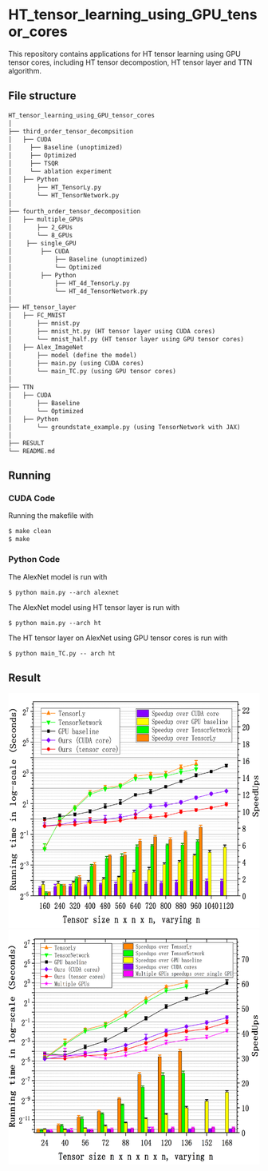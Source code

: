 # HT_tensor_learning_using_GPU_tensor_cores
This repository contains applications for HT tensor learning using GPU tensor cores, including HT tensor decompostion, HT tensor layer and TTN algorithm. 

## File structure

```
HT_tensor_learning_using_GPU_tensor_cores
│ 
├── third_order_tensor_decompsition
│   ├── CUDA
│     ├── Baseline (unoptimized)
│     ├── Optimized
│     ├── TSQR
│     └── ablation experiment 	
│   ├── Python
│   	├── HT_TensorLy.py
│   	└── HT_TensorNetwork.py
│
├── fourth_order_tensor_decomposition
│   ├── multiple_GPUs
│       ├── 2_GPUs      
│       └── 8_GPUs            
│    ├── single_GPU
│        ├── CUDA 
│            ├── Baseline (unoptimized)
│            └── Optimized
│        ├── Python
│            ├── HT_4d_TensorLy.py
│            └── HT_4d_TensorNetwork.py 
│ 
├── HT_tensor_layer 
│   ├── FC_MNIST
│       ├── mnist.py
│       ├── mnist_ht.py (HT tensor layer using CUDA cores) 
│       └── mnist_half.py (HT tensor layer using GPU tensor cores) 
│   ├── Alex_ImageNet
│       ├── model (define the model)
│       ├── main.py (using CUDA cores)
│       └── main_TC.py (using GPU tensor cores)
│
├── TTN
│   ├── CUDA
│       ├── Baseline
│       └── Optimized   
│   ├── Python
│       └── groundstate_example.py (using TensorNetwork with JAX)
│
├── RESULT  	
└── README.md
```


## Running

### CUDA Code
Running the makefile with
```
$ make clean
$ make
```
### Python Code
The AlexNet model is run with

```
$ python main.py --arch alexnet
```
The AlexNet model using HT tensor layer is run with
```
$ python main.py --arch ht
```
The HT tensor layer on AlexNet using GPU tensor cores is run with
```
$ python main_TC.py -- arch ht
```
## Result
<div style="float:left"><img width="580" height="470" src="https://raw.githubusercontent.com/XiaoYangLiu-FinRL/HT_tensor_learning_using_GPU_tensor_cores/main/RESULT/3d_runT.png"/></div>

<div style="float:left"><img width="580" height="470" src="https://raw.githubusercontent.com/XiaoYangLiu-FinRL/HT_tensor_learning_using_GPU_tensor_cores/main/RESULT/4d_runT.png"/></div>

